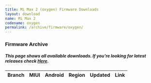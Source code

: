 ```yaml
---
title: Mi Max 2 (oxygen) Firmware Downloads
layout: download
name: Mi Max 2
codename: oxygen
permalink: /archive/firmware/oxygen/
---
```


### Firmware Archive
##### This page shows all available downloads. If you're looking for latest releases check [Here](/firmware/oxygen/).

<div class="table-responsive-md" id="table-wrapper">
<table id="firmware" class="compact table table-striped table-hover table-sm">
    <thead class="thead-dark">
        <tr>
            <th>Branch</th>
            <th>MIUI</th>
            <th>Android</th>
            <th>Region</th>
            <th>Updated</th>
            <th>Link</th>
        </tr>
    </thead>
    <script>loadFirmwareDownloads('oxygen', 'full')</script>
</table>
</div>
